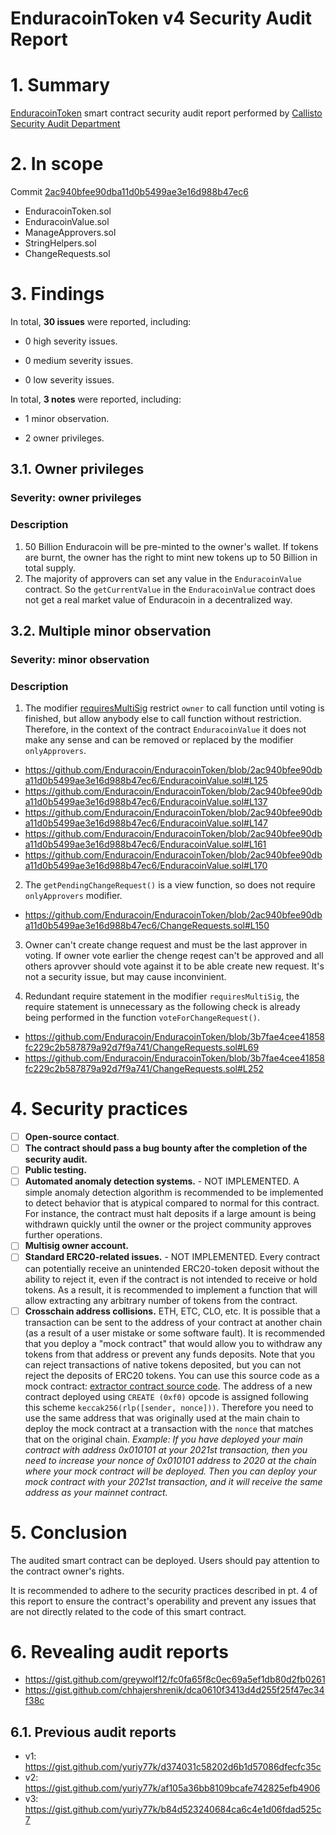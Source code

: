 # EnduracoinToken v4 Security Audit Report

# 1. Summary

[EnduracoinToken](https://github.com/Enduracoin/EnduracoinToken/tree/main) smart contract security audit report performed by [Callisto Security Audit Department](https://github.com/CallistoSecurity/Smart-contract-auditing)

# 2. In scope

Commit [2ac940bfee90dba11d0b5499ae3e16d988b47ec6](https://github.com/Enduracoin/EnduracoinToken/blob/2ac940bfee90dba11d0b5499ae3e16d988b47ec6/)

- EnduracoinToken.sol
- EnduracoinValue.sol
- ManageApprovers.sol
- StringHelpers.sol
- ChangeRequests.sol

# 3. Findings

In total, **30 issues** were reported, including:

- 0 high severity issues.

- 0 medium severity issues.

- 0 low severity issues.

In total, **3 notes** were reported, including:

- 1 minor observation.

- 2 owner privileges.



## 3.1. Owner privileges

### Severity: owner privileges

### Description

1. 50 Billion Enduracoin will be pre-minted to the owner's wallet. If tokens are burnt, the owner has the right to mint new tokens up to 50 Billion in total supply.
2. The majority of approvers can set any value in the `EnduracoinValue` contract. So the `getCurrentValue` in the `EnduracoinValue` contract does not get a real market value of Enduracoin in a decentralized way.


## 3.2. Multiple minor observation

### Severity: minor observation

### Description

1. The modifier [requiresMultiSig](https://github.com/Enduracoin/EnduracoinToken/blob/2ac940bfee90dba11d0b5499ae3e16d988b47ec6/ChangeRequests.sol#L68) restrict `owner` to call function until voting is finished, but allow anybody else to call function without restriction. Therefore, in the context of the contract `EnduracoinValue` it does not make any sense and can be removed or replaced by the modifier `onlyApprovers`.
- https://github.com/Enduracoin/EnduracoinToken/blob/2ac940bfee90dba11d0b5499ae3e16d988b47ec6/EnduracoinValue.sol#L125
- https://github.com/Enduracoin/EnduracoinToken/blob/2ac940bfee90dba11d0b5499ae3e16d988b47ec6/EnduracoinValue.sol#L137
- https://github.com/Enduracoin/EnduracoinToken/blob/2ac940bfee90dba11d0b5499ae3e16d988b47ec6/EnduracoinValue.sol#L147
- https://github.com/Enduracoin/EnduracoinToken/blob/2ac940bfee90dba11d0b5499ae3e16d988b47ec6/EnduracoinValue.sol#L161
- https://github.com/Enduracoin/EnduracoinToken/blob/2ac940bfee90dba11d0b5499ae3e16d988b47ec6/EnduracoinValue.sol#L170


2. The `getPendingChangeRequest()` is a view function, so does not require `onlyApprovers` modifier.
- https://github.com/Enduracoin/EnduracoinToken/blob/2ac940bfee90dba11d0b5499ae3e16d988b47ec6/ChangeRequests.sol#L150

3. Owner can't create change request and must be the last approver in voting. If owner vote earlier the chenge reqest can't be approved and all others aprovver should vote against it to be able create new request. It's not a security issue, but may cause inconvinient.

4. Redundant require statement in the modifier `requiresMultiSig`, the require statement is unnecessary as the following check is already being performed in the function `voteForChangeRequest()`.
- https://github.com/Enduracoin/EnduracoinToken/blob/3b7fae4cee41858fc229c2b587879a92d7f9a741/ChangeRequests.sol#L69
- https://github.com/Enduracoin/EnduracoinToken/blob/3b7fae4cee41858fc229c2b587879a92d7f9a741/ChangeRequests.sol#L252

# 4. Security practices

- [ ] **Open-source contact**.
- [ ] **The contract should pass a bug bounty after the completion of the security audit.**
- [ ] **Public testing.**
- [ ] **Automated anomaly detection systems.** - NOT IMPLEMENTED. A simple anomaly detection algorithm is recommended to be implemented to detect behavior that is atypical compared to normal for this contract. For instance, the contract must halt deposits if a large amount is being withdrawn quickly until the owner or the project community approves further operations.
- [ ] **Multisig owner account.**
- [ ] **Standard ERC20-related issues.** - NOT IMPLEMENTED. Every contract can potentially receive an unintended ERC20-token deposit without the ability to reject it, even if the contract is not intended to receive or hold tokens. As a result, it is recommended to implement a function that will allow extracting any arbitrary number of tokens from the contract.
- [ ] **Crosschain address collisions.** ETH, ETC, CLO, etc. It is possible that a transaction can be sent to the address of your contract at another chain (as a result of a user mistake or some software fault). It is recommended that you deploy a "mock contract" that would allow you to withdraw any tokens from that address or prevent any funds deposits. Note that you can reject transactions of native tokens deposited, but you can not reject the deposits of ERC20 tokens. You can use this source code as a mock contract: [extractor contract source code](https://github.com/EthereumCommonwealth/GNT-emergency-extractor-contract/blob/master/extractor.sol). The address of a new contract deployed using `CREATE (0xf0)` opcode is assigned following this scheme `keccak256(rlp([sender, nonce]))`. Therefore you need to use the same address that was originally used at the main chain to deploy the mock contract at a transaction with the `nonce` that matches that on the original chain. _Example: If you have deployed your main contract with address 0x010101 at your 2021st transaction, then you need to increase your nonce of 0x010101 address to 2020 at the chain where your mock contract will be deployed. Then you can deploy your mock contract with your 2021st transaction, and it will receive the same address as your mainnet contract._

# 5. Conclusion

The audited smart contract can be deployed. Users should pay attention to the contract owner's rights.

It is recommended to adhere to the security practices described in pt. 4 of this report to ensure the contract's operability and prevent any issues that are not directly related to the code of this smart contract.

# 6. Revealing audit reports

- https://gist.github.com/greywolf12/fc0fa65f8c0ec69a5ef1db80d2fb0261
- https://gist.github.com/chhajershrenik/dca0610f3413d4d255f25f47ec34f38c

## 6.1. Previous audit reports

- v1: https://gist.github.com/yuriy77k/d374031c58202d6b1d57086dfecfc35c
- v2: https://gist.github.com/yuriy77k/af105a36bb8109bcafe742825efb4906
- v3: https://gist.github.com/yuriy77k/b84d523240684ca6c4e1d06fdad525c7
